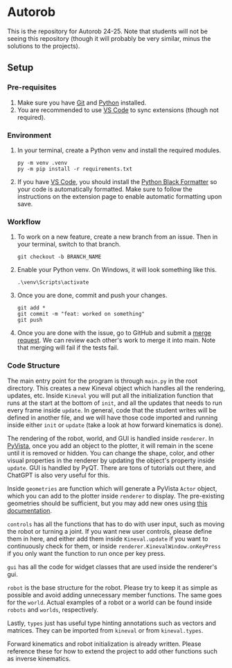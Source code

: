 # Autorob
This is the repository for Autorob 24-25. Note that students will not be seeing this repository (though it will probably be very similar, minus the solutions to the projects).

## Setup

### Pre-requisites

1. Make sure you have [Git](https://www.git-scm.com) and [Python](https://www.python.org/downloads/) installed.
2. You are recommended to use [VS Code](https://code.visualstudio.com) to sync extensions (though not required).

### Environment

1. In your terminal, create a Python venv and install the required modules.
   ```
   py -m venv .venv
   py -m pip install -r requirements.txt
   ```
2. If you have [VS Code](https://code.visualstudio.com), you should install the [Python Black Formatter](https://marketplace.visualstudio.com/items?itemName=ms-python.black-formatter) so your code is automatically formatted. Make sure to follow the instructions on the extension page to enable automatic formatting upon save.

### Workflow

1. To work on a new feature, create a new branch from an issue. Then in your terminal, switch to that branch.
   ```
   git checkout -b BRANCH_NAME
   ```
2. Enable your Python venv. On Windows, it will look something like this.
   ```
   .\venv\Scripts\activate
   ```
3. Once you are done, commit and push your changes.
   ```
   git add *
   git commit -m "feat: worked on something"
   git push
   ```
4. Once you are done with the issue, go to GitHub and submit a [merge request](https://docs.github.com/en/pull-requests/collaborating-with-pull-requests/incorporating-changes-from-a-pull-request/merging-a-pull-request). We can review each other's work to merge it into main. Note that merging will fail if the tests fail.

### Code Structure
The main entry point for the program is through `main.py` in the root directory. This creates a new Kineval object which handles all the rendering, updates, etc. Inside `Kineval` you will put all the initialization function that runs at the start at the bottom of `init`, and all the updates that needs to run every frame inside `update`. In general, code that the student writes will be defined in another file, and we will have those code imported and running inside either `init` or `update` (take a look at how forward kinematics is done). 

The rendering of the robot, world, and GUI is handled inside `renderer`. In [PyVista](https://docs.pyvista.org/version/stable/), once you add an object to the plotter, it will remain in the scene until it is removed or hidden. You can change the shape, color, and other visual properties in the renderer by updating the object's property inside `update`. GUI is handled by PyQT. There are tons of tutorials out there, and ChatGPT is also very useful for this. 

Inside `geometries` are function which will generate a PyVista `Actor` object, which you can add to the plotter inside `renderer` to display. The pre-existing geometries should be sufficient, but you may add new ones using [this documentation](https://docs.pyvista.org/version/stable/api/utilities/geometric).

`controls` has all the functions that has to do with user input, such as moving the robot or turning a joint. If you want new user controls, please define them in here, and either add them inside `Kineval.update` if you want to continuously check for them, or inside `renderer.KinevalWindow.onKeyPress` if you only want the function to run once per key press. 

`gui` has all the code for widget classes that are used inside the renderer's gui. 

`robot` is the base structure for the robot. Please try to keep it as simple as possible and avoid adding unnecessary member functions. The same goes for the `world`. Actual examples of a robot or a world can be found inside `robots` and `worlds`, respectively. 

Lastly, `types` just has useful type hinting annotations such as vectors and matrices. They can be imported from `kineval` or from `kineval.types`. 

Forward kinematics and robot initialization is already written. Please reference these for how to extend the project to add other functions such as inverse kinematics. 
